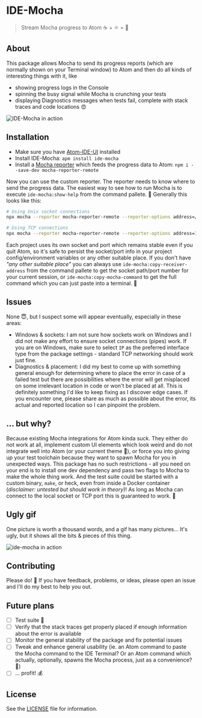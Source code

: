 # IDE-Mocha

> Stream Mocha progress to Atom ☕️ + ⚛️ = 🚀

## About

This package allows Mocha to send its progress reports (which are normally shown on your Terminal window) to Atom and then do all kinds of interesting things with it, like

- showing progress logs in the Console
- spinning the busy signal while Mocha is crunching your tests
- displaying Diagnostics messages when tests fail, complete with stack traces and code locations 😍

![IDE-Mocha in action][ide-mocha-screenshot]

## Installation

- Make sure you have [Atom-IDE-UI][atom-ide-ui] installed
- Install IDE-Mocha: `apm install ide-mocha`
- Install a [Mocha reporter][mocha-reporter-remote] which feeds the progress data to Atom: `npm i --save-dev mocha-reporter-remote`

Now you can use the custom reporter. The reporter needs to know where to send the progress data. The easiest way to see how to run Mocha is to execute `ide-mocha:show-help` from the command pallete. 💪 Generally this looks like this:

```sh
# Using Unix socket connections
npx mocha --reporter mocha-reporter-remote --reporter-options address=/var/folders/np/yp1y_nk504b0k61prl2pk4b40000gn/T/mocha-reporter-remote.sock

# Using TCP connections
npx mocha --reporter mocha-reporter-remote --reporter-options address=12345
```

Each project uses its own socket and port which remains stable even if you quit Atom, so it's safe to persist the socket/port info in your project config/environment variables or any other suitable place. If you don't have _"any other suitable place"_ you can always use `ide-mocha:copy-receiver-address` from the command pallete to get the socket path/port number for your current session, or `ide-mocha:copy-mocha-command` to get the full command which you can just paste into a terminal. 💪

## Issues

None 😇, but I suspect some will appear eventually, especially in these areas:

- Windows & sockets: I am not sure how sockets work on Windows and I did not make any effort to ensure socket connections (pipes) work. If you are on Windows, make sure to select `IP` as the preferred interface type from the package settings - standard TCP networking should work just fine.
- Diagnostics & placement: I did my best to come up with something general enough for determining where to place the error in case of a failed test but there are possibilities where the error will get misplaced on some irrelevant location in code or won't be placed at all. This is definitely something I'd like to keep fixing as I discover edge cases. If you encounter one, please share as much as possible about the error, its actual and reported location so I can pinpoint the problem.

## ... but why?

Because existing Mocha integrations for Atom kinda suck. They either do not work at all, implement custom UI elements which look weird and do not integrate well into Atom (or your current theme 🎨), or force you into giving up your test toolchain because they want to spawn Mocha for you in unexpected ways. This package has no such restrictions - all you need on your end is to install one dev dependency and pass two flags to Mocha to make the whole thing work. And the test suite could be started with a custom binary, `make`, or heck, even from inside a Docker container (_disclaimer: untested but should work in theory_)! As long as Mocha can connect to the local socket or TCP port this is guaranteed to work. 💪

## Ugly gif

One picture is worth a thousand words, and a gif has many pictures... It's ugly, but it shows all the bits & pieces of this thing.

![ide-mocha in action][ide-mocha-gif]

## Contributing

Please do! 🙏 If you have feedback, problems, or ideas, please open an issue and I'll do my best to help you out.

## Future plans

- [ ] Test suite 🤦
- [ ] Verify that the stack traces get properly placed if enough information about the error is available
- [ ] Monitor the general stability of the package and fix potential issues
- [ ] Tweak and enhance general usability (ie. an Atom command to paste the Mocha command to the IDE Terminal? Or an Atom command which actually, optionally, spawns the Mocha process, just as a convenience? 🤔)
- [ ] ... profit! 💰

## License

See the [LICENSE](LICENSE) file for information.

[ide-mocha-screenshot]: https://user-images.githubusercontent.com/3058150/48307793-11e4fa80-e555-11e8-8d09-eb57969e7b8f.png
[mocha-reporter-remote]: https://github.com/Dreamscapes/mocha-reporter-remote
[ide-mocha-gif]: https://user-images.githubusercontent.com/3058150/48307632-32ab5100-e551-11e8-90d8-8dc18891d46c.gif
[atom-ide-ui]: https://ide.atom.io
